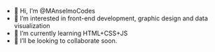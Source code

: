 - 👋 Hi, I’m @MAnselmoCodes
- 👀 I’m interested in front-end development, graphic design and data visualization
- 🌱 I’m currently learning HTML+CSS+JS
- 💞️ I’ll be looking to collaborate soon.

<!---
MAnselmoCodes/MAnselmoCodes is a ✨ special ✨ repository because its `README.md` (this file) appears on your GitHub profile.
You can click the Preview link to take a look at your changes.
--->
